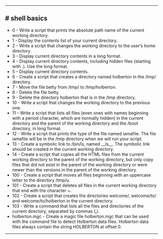 <hr>
<h2># shell basics</h2>
<ul>
<li> 0 - Write a script that prints the absolute path name of the current working directory.</li>
<li> 1 - Display the contents list of your current directory.</li>
<li> 2 - Write a script that changes the working directory to the user’s home directory.</li>
<li> 3 - Display current directory contents in a long format.</li>
<li> 4 - Display current directory contents, including hidden files (starting with .). Use the long format.</li>
<li> 5 - Display current directory contents.</li>
<li> 6 - Create a script that creates a directory named holberton in the /tmp/ directory.</li>
<li> 7 - Move the file betty from /tmp/ to /tmp/holberton.</li>
<li> 8 - Delete the file betty.</li>
<li> 9 - Delete the directory holberton that is in the /tmp directory.</li>
<li> 10 - Write a script that changes the working directory to the previous one.</li>
<li> 11 - Write a script that lists all files (even ones with names beginning with a period character, which are normally hidden) in the current directory and the parent of the working directory and the /boot directory, in long format.</li>
<li> 12 - Write a script that prints the type of the file named iamafile. The file iamafile will be in the /tmp directory when we will run your script.</li>
<li> 13 - Create a symbolic link to /bin/ls, named __ls__. The symbolic link should be created in the current working directory.</li>
<li> 14 - Create a script that copies all the HTML files from the current working directory to the parent of the working directory, but only copy files that did not exist in the parent of the working directory or were newer than the versions in the parent of the working directory.</li>
<li> 100 - Create a script that moves all files beginning with an uppercase letter to the directory /tmp/u.</li>
<li> 101 - Create a script that deletes all files in the current working directory that end with the character ~.</li>
<li> 102 - Create a script that creates the directories welcome/, welcome/to/ and welcome/to/holberton in the current directory.</li>
<li> 103 - Write a command that lists all the files and directories of the current directory, separated by commas (,).</li>
<li> holberton.mgc - Create a magic file holberton.mgc that can be used with the command file to detect Holberton data files. Holberton data files always contain the string HOLBERTON at offset 0.</li>
</ul>
<hr>
